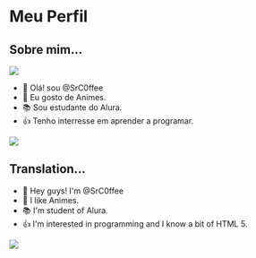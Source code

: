 # Meu Perfil
## Sobre mim...

<img src="https://media.giphy.com/media/y6aDJi4UcT2ow/giphy.gif">

- 👋 Olá! sou @SrC0ffee
- :star_struck: Eu gosto de Animes.
- :books: Sou estudante do Alura.
- :+1: Tenho interresse em aprender a programar.

<img src="https://img.shields.io/badge/HTML5-E34F26?style=for-the-badge&logo=html5&logoColor=white">

## Translation...

- 👋 Hey guys! I'm @SrC0ffee
- :star_struck: I like Animes.
- :books: I'm student of Alura.
- :+1: I'm interested in programming and I know a bit of HTML 5.

<img src="https://img.shields.io/badge/HTML5-E34F26?style=for-the-badge&logo=html5&logoColor=white" >
